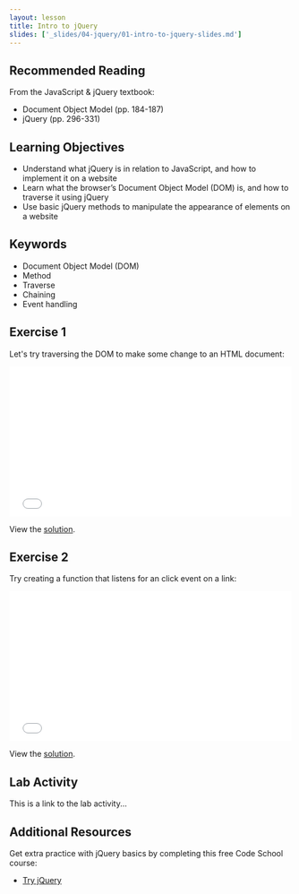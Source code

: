 ```yaml
---
layout: lesson
title: Intro to jQuery
slides: ['_slides/04-jquery/01-intro-to-jquery-slides.md']
---
```


## Recommended Reading

From the JavaScript & jQuery textbook:

- Document Object Model (pp. 184-187)
- jQuery (pp. 296-331)

## Learning Objectives

- Understand what jQuery is in relation to JavaScript, and how to implement it on a website
- Learn what the browser’s Document Object Model (DOM) is, and how to traverse it using jQuery
- Use basic jQuery methods to manipulate the appearance of elements on a website

## Keywords

- Document Object Model (DOM)
- Method
- Traverse
- Chaining
- Event handling

## Exercise 1

Let's try traversing the DOM to make some change to an HTML document:

<iframe height='268' scrolling='no' src='//codepen.io/redacademy/embed/OVNjLB/?height=268&theme-id=0&default-tab=js' frameborder='no' allowtransparency='true' allowfullscreen='true' style='width: 100%;'>See the Pen <a href='http://codepen.io/redacademy/pen/OVNjLB/'>OVNjLB</a> by RED Academy (<a href='http://codepen.io/redacademy'>@redacademy</a>) on <a href='http://codepen.io'>CodePen</a>.
</iframe>

View the [solution](http://codepen.io/redacademy/pen/VLazKX).

## Exercise 2

Try creating a function that listens for an click event on a link:

<iframe height='268' scrolling='no' src='//codepen.io/redacademy/embed/VLazbx/?height=268&theme-id=0&default-tab=js' frameborder='no' allowtransparency='true' allowfullscreen='true' style='width: 100%;'>See the Pen <a href='http://codepen.io/redacademy/pen/VLazbx/'>VLazbx</a> by RED Academy (<a href='http://codepen.io/redacademy'>@redacademy</a>) on <a href='http://codepen.io'>CodePen</a>.
</iframe>

View the [solution](http://codepen.io/redacademy/pen/RPaZgY).

## Lab Activity

This is a link to the lab activity...

## Additional Resources

Get extra practice with jQuery basics by completing this free Code School course:

- [Try jQuery](http://try.jquery.com/)
